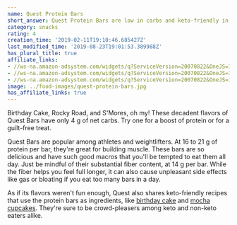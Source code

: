 ```yaml
---
name: Quest Protein Bars
short_answer: Quest Protein Bars are low in carbs and keto-friendly in moderation.
category: snacks
rating: 4
creation_time: '2019-02-11T19:10:46.685427Z'
last_modified_time: '2019-08-23T19:01:53.389988Z'
has_plural_title: true
affiliate_links:
- //ws-na.amazon-adsystem.com/widgets/q?ServiceVersion=20070822&OneJS=1&Operation=GetAdHtml&MarketPlace=US&source=ss&ref=as_ss_li_til&ad_type=product_link&tracking_id=isitketo-20&language=en_US&marketplace=amazon&region=US&placement=B07J2MM23Z&asins=B07J2MM23Z&linkId=d944e23ea57dfd5bbcf289767c0f8fde&show_border=true&link_opens_in_new_window=true
- //ws-na.amazon-adsystem.com/widgets/q?ServiceVersion=20070822&OneJS=1&Operation=GetAdHtml&MarketPlace=US&source=ss&ref=as_ss_li_til&ad_type=product_link&tracking_id=isitketo-20&language=en_US&marketplace=amazon&region=US&placement=B07BNRWDB2&asins=B07BNRWDB2&linkId=1d6110879abc83ffc7c7205ec96c299d&show_border=true&link_opens_in_new_window=true
- //ws-na.amazon-adsystem.com/widgets/q?ServiceVersion=20070822&OneJS=1&Operation=GetAdHtml&MarketPlace=US&source=ss&ref=as_ss_li_til&ad_type=product_link&tracking_id=isitketo-20&language=en_US&marketplace=amazon&region=US&placement=B07FNZS79G&asins=B07FNZS79G&linkId=e70d34d1b7ab1fc206f023fca890307a&show_border=true&link_opens_in_new_window=true
image: ../food-images/quest-protein-bars.jpg
has_affiliate_links: true
---
```

Birthday Cake, Rocky Road, and S'Mores, oh my! These decadent flavors of Quest Bars have only 4 g of net carbs. Try one for a boost of protein or for a guilt-free treat.

Quest Bars are popular among athletes and weightlifters. At 16 to 21 g of protein per bar, they're great for building muscle. These bars are so delicious and have such good macros that you'll be tempted to eat them all day. Just be mindful of their substantial fiber content, at 14 g per bar. While the fiber helps you feel full longer, it can also cause unpleasant side effects like gas or bloating if you eat too many bars in a day.

As if its flavors weren't fun enough, Quest also shares keto-friendly recipes that use the protein bars as ingredients, like [birthday cake](http://blog.questnutrition.com/this-is-the-last-birthday-cake-recipe-youll-need-for-the-protein-lover-in-your-life/) and [mocha cupcakes](http://blog.questnutrition.com/make-the-most-of-your-mocha-chocolate-chip-quest-bar-with-these-mocha-cupcakes/). They're sure to be crowd-pleasers among keto and non-keto eaters alike.
